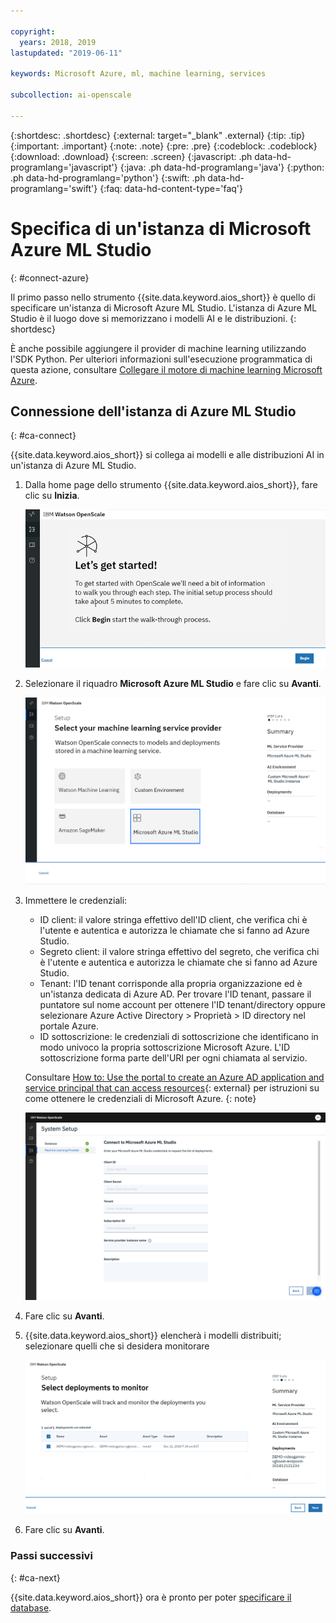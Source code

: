 ```yaml
---

copyright:
  years: 2018, 2019
lastupdated: "2019-06-11"

keywords: Microsoft Azure, ml, machine learning, services

subcollection: ai-openscale

---
```


{:shortdesc: .shortdesc}
{:external: target="_blank" .external}
{:tip: .tip}
{:important: .important}
{:note: .note}
{:pre: .pre}
{:codeblock: .codeblock}
{:download: .download}
{:screen: .screen}
{:javascript: .ph data-hd-programlang='javascript'}
{:java: .ph data-hd-programlang='java'}
{:python: .ph data-hd-programlang='python'}
{:swift: .ph data-hd-programlang='swift'}
{:faq: data-hd-content-type='faq'}

# Specifica di un'istanza di Microsoft Azure ML Studio
{: #connect-azure}

Il primo passo nello strumento {{site.data.keyword.aios_short}} è quello di specificare un'istanza di Microsoft Azure ML Studio. L'istanza di Azure ML Studio è il luogo dove si memorizzano i modelli AI e le distribuzioni.
{: shortdesc}

È anche possibile aggiungere il provider di machine learning utilizzando l'SDK Python. Per ulteriori informazioni sull'esecuzione programmatica di questa azione, consultare [Collegare il motore di machine learning Microsoft Azure](/docs/services/ai-openscale?topic=ai-openscale-cml-connect#cml-azbind).

## Connessione dell'istanza di Azure ML Studio
{: #ca-connect}

{{site.data.keyword.aios_short}} si collega ai modelli e alle distribuzioni AI in un'istanza di Azure ML Studio.

1.  Dalla home page dello strumento {{site.data.keyword.aios_short}}, fare clic su **Inizia**.

    ![Home page](images/gs-config-start.png)

1.  Selezionare il riquadro **Microsoft Azure ML Studio** e fare clic su **Avanti**.

    ![Selezionare Azure ML Studio](images/connect-azure.png)

1.  Immettere le credenziali:

    - ID client: il valore stringa effettivo dell'ID client, che verifica chi è l'utente e autentica e autorizza le chiamate che si fanno ad Azure Studio.
    - Segreto client: il valore stringa effettivo del segreto, che verifica chi è l'utente e autentica e autorizza le chiamate che si fanno ad Azure Studio.
    - Tenant: l'ID tenant corrisponde alla propria organizzazione ed è un'istanza dedicata di Azure AD. Per trovare l'ID tenant, passare il puntatore sul nome account per ottenere l'ID tenant/directory oppure selezionare Azure Active Directory > Proprietà > ID directory nel portale Azure.
    - ID sottoscrizione: le credenziali di sottoscrizione che identificano in modo univoco la propria sottoscrizione Microsoft Azure. L'ID sottoscrizione forma parte dell'URI per ogni chiamata al servizio.

    Consultare [How to: Use the portal to create an Azure AD application and service principal that can access resources](https://docs.microsoft.com/en-us/azure/active-directory/develop/howto-create-service-principal-portal){: external} per istruzioni su come ottenere le credenziali di Microsoft Azure.
    {: note}

    ![Immettere le credenziali Azure ML Studio](images/connect-azure-cred.png)

1.  Fare clic su **Avanti**.

1.  {{site.data.keyword.aios_short}} elencherà i modelli distribuiti; selezionare quelli che si desidera monitorare

    ![Selezionare i modelli MS Azure distribuiti](images/connect-azure-deploys.png)

1.  Fare clic su **Avanti**.

### Passi successivi
{: #ca-next}

{{site.data.keyword.aios_short}} ora è pronto per poter  [specificare il database](/docs/services/ai-openscale?topic=ai-openscale-connect-db#connect-db).
